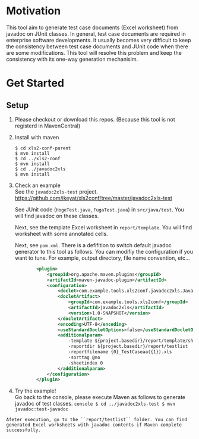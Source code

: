 # Motivation

This tool aim to generate test case documents (Excel worksheet) from javadoc on JUnit classes.
In general, test case documents are required in enterprise software developments.
It usually becomes very difficult to keep the consistency between test case documents and JUnit code when there are some modifications.
This tool will resolve this problem and keep the consistency with its one-way generation mechanisim.

# Get Started

## Setup

1. Please checkout or download this repos. (Because this tool is not registerd in MavenCentral)

1. Install with maven  
    ```console
    $ cd xls2-conf-parent
    $ mvn install
    $ cd ../xls2-conf
    $ mvn install
    $ cd ../javadoc2xls
    $ mvn install
    ```

1. Check an example  
    See the ``javadoc2xls-test`` project.
    https://github.com/ikeyat/xls2conf/tree/master/javadoc2xls-test
    
    See JUnit code (``HogeTest.java``, ``FugaTest.java``) in ``src/java/test``. You will find javadoc on these classes.
    
    Next, see the template Excel worksheet in ``report/template``. You will find worksheet with some annotated cells.
    
    Next, see ``pom.xml``. There is a defifition to switch default javadoc generator to this tool as follows.
    You can modifiy the configuration if you want to tune.
    For example, output directory, file name convention, etc...
    
    ```xml
            <plugin>
                <groupId>org.apache.maven.plugins</groupId>
                <artifactId>maven-javadoc-plugin</artifactId>
                <configuration>
                    <doclet>com.example.tools.xls2conf.javadoc2xls.Javadoc2XlsDoclet</doclet>
                    <docletArtifact>
                        <groupId>com.example.tools.xls2conf</groupId>
                        <artifactId>javadoc2xls</artifactId>
                        <version>1.0-SNAPSHOT</version>
                    </docletArtifact>
                    <encoding>UTF-8</encoding>
                    <useStandardDocletOptions>false</useStandardDocletOptions>
                    <additionalparam>
                        -template ${project.basedir}/report/template/sheet_01.xls
                        -reportdir ${project.basedir}/report/testlist
                        -reportfilename {0}_TestCaseaa({1}).xls
                        -sorttag @no
                        -sheetindex 0
                    </additionalparam>
                </configuration>
            </plugin>
    ```
  
  1. Try the example!  
    Go back to the console, please execute Maven as follows to generate javadoc of test classes.
    ```console
    $ cd ../javadoc2xls-test
    $ mvn javadoc:test-javadoc
    ```
    
    Afeter execution, go to the ``report/testlist`` folder. You can find generated Excel worksheets with javadoc contents if Maven complete successfully.
    
